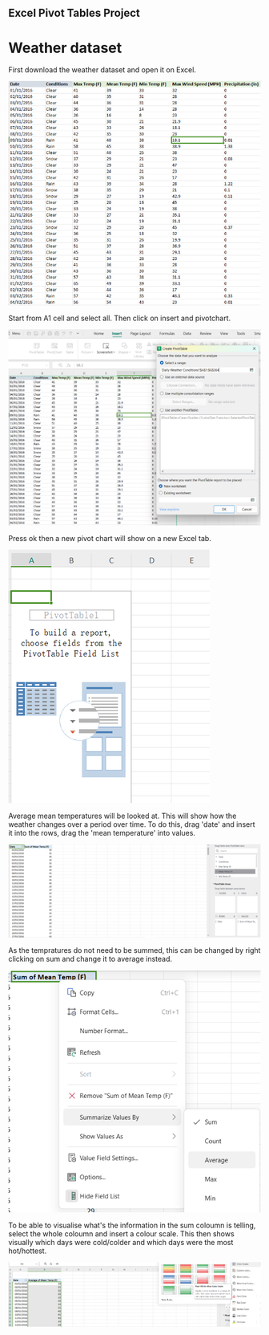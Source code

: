 ## Excel Pivot Tables Project ##

# Weather dataset #

First download the weather dataset and open it on Excel. 

![image alt](https://github.com/Naadia12/Excel-Pivot-Tables/blob/472abed8989395c99d3f21884b6775d7572ef2ee/Screenshot%202024-10-18%20104413.png)

Start from A1 cell and select all. Then click on insert and pivotchart.

![image_alt](https://github.com/Naadia12/Excel-Pivot-Tables/blob/454c40390807aeff4708da47b8887ae2f1c59811/Screenshot%202024-10-18%20104850.png)

Press ok then a new pivot chart will show on a new Excel tab.

![image_alt](https://github.com/Naadia12/Excel-Pivot-Tables/blob/0bf8a3bf94363b7e20076d9f604afa002c219e2e/Screenshot%202024-10-18%20105310.png)

Average mean temperatures will be looked at. This will show how the weather changes over a period over time. To do this, drag 'date' and insert it into the rows, drag the 'mean temperature' into values.

![image_alt](https://github.com/Naadia12/Excel-Pivot-Tables/blob/ff56549914b52af376a15168178d47126f436c23/Screenshot%202024-10-18%20110354.png)

As the tempratures do not need to be summed, this can be changed by right clicking on sum and change it to average instead.

![image_alt](https://github.com/Naadia12/Excel-Pivot-Tables/blob/d7d3015ed80e32c76d74f0c8f596598f8b070398/Screenshot%202024-10-18%20110643.png)

To be able to visualise what's the information in the sum coloumn is telling, select the whole coloumn and insert a colour scale. This then shows visually which days were cold/colder and which days were the most hot/hottest. 

![image_url](https://github.com/Naadia12/Excel-Pivot-Tables/blob/2b4acc00c917441b31d9e3f3d7a2566cbc89cebe/Screenshot%202024-10-18%20111201.png)
